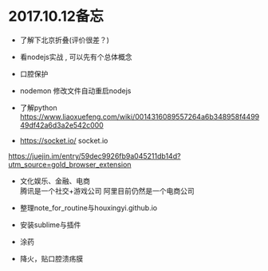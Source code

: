 
# 2017.10.12备忘

* 了解下北京折叠(评价很差？)

* 看nodejs实战  ,   可以先有个总体概念

* 口腔保护

* nodemon 修改文件自动重启nodejs

* 了解python https://www.liaoxuefeng.com/wiki/0014316089557264a6b348958f449949df42a6d3a2e542c000

* https://socket.io/ socket.io

https://juejin.im/entry/59dec9926fb9a045211db14d?utm_source=gold_browser_extension
* 文化娱乐、金融、电商  
腾讯是一个社交+游戏公司   阿里目前仍然是一个电商公司

* 整理note_for_routine与houxingyi.github.io

* 安装sublime与插件

* 涂药

* 降火，贴口腔溃疡膜

